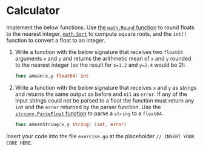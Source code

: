 # Calculator

Implement the below functions. Use [the `math.Round` function](https://pkg.go.dev/math#Round) to round floats to the nearest integer, [`math.Sqrt`](https://pkg.go.dev/math#Sqrt) to compute square roots, and the `int()` function to convert a float to an integer.

1. Write a function with the below signature that receives two `float64` arguments `x` and `y` and returns the arithmetic mean of `x` and `y` rounded to the nearest integer (so the result for `x=1.2` and `y=2.4` would be 2):

   ```go
   func amean(x,y float64) int
   ```

2. Write a function with the below signature that receives `x` and `y` as *strings* and returns the same output as before and `nil` as `error`. If any of the input strings could not be parsed to a float the function must return any `int` and the `error` returned by the parser function. Use the [`strconv.ParseFloat` function](https://pkg.go.dev/strconv#ParseFloat) to parse a `string` to a `float64`.

   ```go
   func ameanString(x,y string) (int, error)
   ```

Insert your code into the file `exercise.go` at the placeholder `// INSERT YOUR CODE HERE`.
